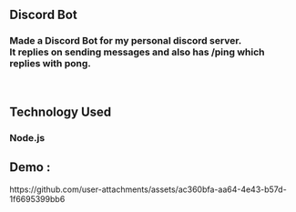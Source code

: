 <h2>Discord Bot</h2>
<h3>Made a Discord Bot for my personal discord server. <br>
It replies on sending messages and also has /ping which replies with pong.</h3>    
<br>
<h2>Technology Used</h2>
<h3>Node.js</h3>
<h2>Demo :</h2>
https://github.com/user-attachments/assets/ac360bfa-aa64-4e43-b57d-1f6695399bb6
